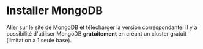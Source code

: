 # Installer MongoDB

Aller sur le site de [MongoDB](https://www.mongodb.com/download-center?jmp=nav#community "MongoDB Installer") et télécharger la version correspondante. Il y a possibilité d'utiliser MongoDB __gratuitement__ en créant un cluster gratuit (limitation à 1 seule base).

